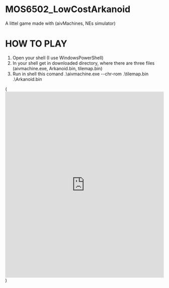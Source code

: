 # MOS6502_LowCostArkanoid
A littel game made with (aivMachines, NEs simulator)
# HOW TO PLAY
1. Open your shell (I use WindowsPowerShell)
2. In your shell get in downloaded directory, where there are three files (aivmachine.exe, Arkanoid.bin, tilemap.bin)
3. Run in shell this comand      .\aivmachine.exe --chr-rom .\tilemap.bin .\Arkanoid.bin

(<iframe src="https://www.linkedin.com/embed/feed/update/urn:li:ugcPost:6466681534454722560" height="589" width="504" frameborder="0" allowfullscreen="" title="Post incorporato"></iframe>)

